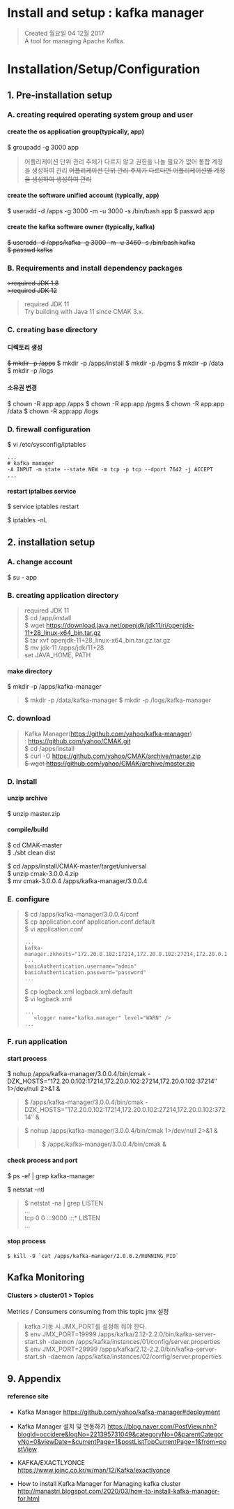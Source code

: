 # Install and setup : kafka manager

>Created 월요일 04 12월 2017  
A tool for managing Apache Kafka.

# Installation/Setup/Configuration

## 1. Pre-installation setup

### A. creating required operating system group and user

#### create the os application group(typically, app)  
$ groupadd -g 3000 app

> 어플리케이션 단위 관리 주체가 다르지 않고 권한을 나눌 필요가 없어 통합 계정을 생성하여 관리
> ~~어플리케이션 단위 관리 주체가 다르다면 어플리케이션별 계정을 생성하여 생성하여 관리~~

#### create the software unified account (typically, app)
$ useradd -d /apps -g 3000 -m -u 3000 -s /bin/bash app
$ passwd app

#### create the kafka software owner (typically, kafka)  
~~$ useradd -d /apps/kafka -g 3000 -m -u 3460 -s /bin/bash kafka  
$ passwd kafka~~

### B. Requirements and install dependency packages
~~>required JDK 1.8~~  
~~>required JDK 12~~  
>required JDK 11  
Try building with Java 11 since CMAK 3.x.

### C. creating base directory

#### 디렉토리 생성
~~$ mkdir -p /apps~~
$ mkdir -p /apps/install
$ mkdir -p /pgms
$ mkdir -p /data
$ mkdir -p /logs

#### 소유권 변경
$ chown -R app:app /apps
$ chown -R app:app /pgms
$ chown -R app:app /data
$ chown -R app:app /logs

### D. firewall configuration

$ vi /etc/sysconfig/iptables  
```
...  
# kafka manager 
-A INPUT -m state --state NEW -m tcp -p tcp --dport 7642 -j ACCEPT  
...
```

#### restart iptalbes service  
$ service iptables restart

$ iptables -nL

## 2. installation setup

### A. change account

$ su - app

### B. creating application directory
>required JDK 11  
>$ cd /app/install  
>$ wget https://download.java.net/openjdk/jdk11/ri/openjdk-11+28_linux-x64_bin.tar.gz  
>$ tar xvf openjdk-11+28_linux-x64_bin.tar.gz.tar.gz  
>$ mv jdk-11 /apps/jdk/11+28  
>set JAVA_HOME, PATH  

#### make directory
$ mkdir -p /apps/kafka-manager
>$ mkdir -p /data/kafka-manager
$ mkdir -p /logs/kafka-manager

### C. download
>Kafka Manager(https://github.com/yahoo/kafka-manager)  
> : https://github.com/yahoo/CMAK.git  
$ cd /apps/install  
$ curl -O https://github.com/yahoo/CMAK/archive/master.zip  
~~$ wget https://github.com/yahoo/CMAK/archive/master.zip~~  

### D. install

#### unzip archive  
$ unzip master.zip  

#### compile/build
$ cd CMAK-master  
$ ./sbt clean dist  

$ cd /apps/install/CMAK-master/target/universal  
$ unzip cmak-3.0.0.4.zip  
$ mv cmak-3.0.0.4 /apps/kafka-manager/3.0.0.4

### E. configure
>$ cd /apps/kafka-manager/3.0.0.4/conf  
>$ cp application.conf application.conf.default  
>$ vi application.conf  
>```
>...
>kafka-manager.zkhosts="172.20.0.102:17214,172.20.0.102:27214,172.20.0.102:37214"
>...
>basicAuthentication.username="admin"  
>basicAuthentication.password="password"
>...
>```
>
>$ cp logback.xml logback.xml.default  
>$ vi logback.xml  
>```
>...
>    <logger name="kafka.manager" level="WARN" />
>...
>```

### F. run application

#### start process
$ nohup /apps/kafka-manager/3.0.0.4/bin/cmak -DZK_HOSTS=”172.20.0.102:17214,172.20.0.102:27214,172.20.0.102:37214″ 1>/dev/null 2>&1 &  
>$ /apps/kafka-manager/3.0.0.4/bin/cmak -DZK_HOSTS=”172.20.0.102:17214,172.20.0.102:27214,172.20.0.102:37214″ &  

>$ nohup /apps/kafka-manager/3.0.0.4/bin/cmak 1>/dev/null 2>&1 &  
>>$ /apps/kafka-manager/3.0.0.4/bin/cmak &  

#### check process and port
$ ps -ef | grep kafka-manager  

$ netstat -ntl
>$ netstat -na | grep LISTEN  
>...  
tcp        0      0 :::9000                     :::*                        LISTEN      
...

#### stop process
```
$ kill -9 `cat /apps/kafka-manager/2.0.0.2/RUNNING_PID`
```
## Kafka Monitoring

#### Clusters > cluster01 > Topics
Metrics / Consumers consuming from this topic jmx 설정

> kafka 기동 시 JMX_PORT를 설정해 줘야 한다.  
$ env JMX_PORT=19999 /apps/kafka/2.12-2.2.0/bin/kafka-server-start.sh -daemon /apps/kafka/instances/01/config/server.properties  
$ env JMX_PORT=29999 /apps/kafka/2.12-2.2.0/bin/kafka-server-start.sh -daemon /apps/kafka/instances/02/config/server.properties

## 9. Appendix

#### reference site

+ Kafka Manager
https://github.com/yahoo/kafka-manager#deployment

+ Kafka Manager 설치 및 연동하기
https://blog.naver.com/PostView.nhn?blogId=occidere&logNo=221395731049&categoryNo=0&parentCategoryNo=0&viewDate=&currentPage=1&postListTopCurrentPage=1&from=postView

+ KAFKA/EXACTLYONCE  
https://www.joinc.co.kr/w/man/12/Kafka/exactlyonce  

+ How to install Kafka Manager for Managing kafka cluster  
http://manastri.blogspot.com/2020/03/how-to-install-kafka-manager-for.html



